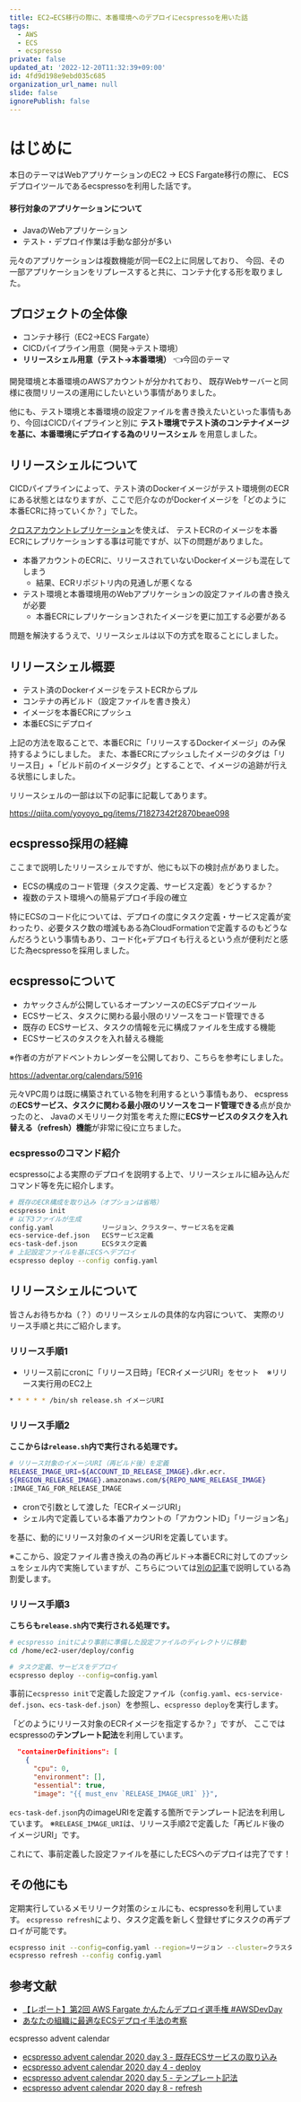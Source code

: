 ```yaml
---
title: EC2→ECS移行の際に、本番環境へのデプロイにecspressoを用いた話
tags:
  - AWS
  - ECS
  - ecspresso
private: false
updated_at: '2022-12-20T11:32:39+09:00'
id: 4fd9d198e9ebd035c685
organization_url_name: null
slide: false
ignorePublish: false
---
```

# はじめに

本日のテーマはWebアプリケーションのEC2 → ECS Fargate移行の際に、
ECSデプロイツールであるecspressoを利用した話です。


#### 移行対象のアプリケーションについて

- JavaのWebアプリケーション
- テスト・デプロイ作業は手動な部分が多い

元々のアプリケーションは複数機能が同一EC2上に同居しており、
今回、その一部アプリケーションをリプレースすると共に、コンテナ化する形を取りました。


## プロジェクトの全体像

- コンテナ移行（EC2→ECS Fargate）
- CICDパイプライン用意（開発→テスト環境）
- **リリースシェル用意（テスト→本番環境）**  👈今回のテーマ

開発環境と本番環境のAWSアカウントが分かれており、
既存Webサーバーと同様に夜間リリースの運用にしたいという事情がありました。

他にも、テスト環境と本番環境の設定ファイルを書き換えたいといった事情もあり、今回はCICDパイプラインと別に
**テスト環境でテスト済のコンテナイメージを基に、本番環境にデプロイする為のリリースシェル**
を用意しました。

## リリースシェルについて

CICDパイプラインによって、テスト済のDockerイメージがテスト環境側のECRにある状態とはなりますが、ここで厄介なのがDockerイメージを「どのように本番ECRに持っていくか？」でした。

[クロスアカウントレプリケーション](https://docs.aws.amazon.com/ja_jp/AmazonECR/latest/userguide/replication.html)を使えば、
テストECRのイメージを本番ECRにレプリケーションする事は可能ですが、以下の問題がありました。

- 本番アカウントのECRに、リリースされていないDockerイメージも混在してしまう
  - 結果、ECRリポジトリ内の見通しが悪くなる
- テスト環境と本番環境用のWebアプリケーションの設定ファイルの書き換えが必要
  - 本番ECRにレプリケーションされたイメージを更に加工する必要がある 

問題を解決するうえで、リリースシェルは以下の方式を取ることにしました。

## リリースシェル概要

- テスト済のDockerイメージをテストECRからプル
- コンテナの再ビルド（設定ファイルを書き換え）
- イメージを本番ECRにプッシュ
- 本番ECSにデプロイ

上記の方法を取ることで、本番ECRに「リリースするDockerイメージ」のみ保持するようにしました。
また、本番ECRにプッシュしたイメージのタグは「リリース日」+「ビルド前のイメージタグ」とすることで、イメージの追跡が行える状態にしました。

リリースシェルの一部は以下の記事に記載してあります。

https://qiita.com/yoyoyo_pg/items/71827342f2870beae098

## ecspresso採用の経緯

ここまで説明したリリースシェルですが、他にも以下の検討点がありました。

- ECSの構成のコード管理（タスク定義、サービス定義）をどうするか？
- 複数のテスト環境への簡易デプロイ手段の確立

特にECSのコード化については、デプロイの度にタスク定義・サービス定義が変わったり、必要タスク数の増減もある為CloudFormationで定義するのもどうなんだろうという事情もあり、コード化+デプロイも行えるという点が便利だと感じた為ecspressoを採用しました。

## ecspressoについて

- カヤックさんが公開しているオープンソースのECSデプロイツール
- ECSサービス、タスクに関わる最小限のリソースをコード管理できる
- 既存の ECSサービス、タスクの情報を元に構成ファイルを生成する機能
- ECSサービスのタスクを入れ替える機能

※作者の方がアドベントカレンダーを公開しており、こちらを参考にしました。

https://adventar.org/calendars/5916

元々VPC周りは既に構築されている物を利用するという事情もあり、
ecspressの**ECSサービス、タスクに関わる最小限のリソースをコード管理できる**点が良かったのと、
Javaのメモリリーク対策を考えた際に**ECSサービスのタスクを入れ替える（refresh）機能**が非常に役に立ちました。

### ecspressoのコマンド紹介

ecspressoによる実際のデプロイを説明する上で、リリースシェルに組み込んだコマンド等を先に紹介します。

```sh
# 既存のECR構成を取り込み（オプションは省略）
ecspresso init
# 以下3ファイルが生成
config.yaml            リージョン、クラスター、サービス名を定義
ecs-service-def.json   ECSサービス定義
ecs-task-def.json      ECSタスク定義
# 上記設定ファイルを基にECSへデプロイ
ecspresso deploy --config config.yaml
```

## リリースシェルについて

皆さんお待ちかね（？）のリリースシェルの具体的な内容について、
実際のリリース手順と共にご紹介します。

### リリース手順1

- リリース前にcronに「リリース日時」「ECRイメージURI」をセット　※リリース実行用のEC2上
```sh
* * * * * /bin/sh release.sh イメージURI
```

### リリース手順2

**ここからは`release.sh`内で実行される処理です。**


```sh
# リリース対象のイメージURI（再ビルド後）を定義
RELEASE_IMAGE_URI=${ACCOUNT_ID_RELEASE_IMAGE}.dkr.ecr.
${REGION_RELEASE_IMAGE}.amazonaws.com/${REPO_NAME_RELEASE_IMAGE}
:IMAGE_TAG_FOR_RELEASE_IMAGE
```

- cronで引数として渡した「ECRイメージURI」
- シェル内で定義している本番アカウントの「アカウントID」「リージョン名」

を基に、動的にリリース対象のイメージURIを定義しています。

※ここから、設定ファイル書き換えの為の再ビルド→本番ECRに対してのプッシュをシェル内で実施していますが、こちらについては[別の記事](https://qiita.com/yoyoyo_pg/items/71827342f2870beae098)で説明している為割愛します。

### リリース手順3

**こちらも`release.sh`内で実行される処理です。**

```sh
# ecspresso initにより事前に準備した設定ファイルのディレクトリに移動
cd /home/ec2-user/deploy/config

# タスク定義、サービスをデプロイ
ecspresso deploy --config=config.yaml
```

事前に`ecspresso init`で定義した設定ファイル（`config.yaml`、`ecs-service-def.json`、`ecs-task-def.json`）を参照し、`ecspresso deploy`を実行します。

「どのようにリリース対象のECRイメージを指定するか？」ですが、
ここではecspressoの**テンプレート記法**を利用しています。

```ecs-task-def.json
  "containerDefinitions": [
    {
      "cpu": 0,
      "environment": [],
      "essential": true,
      "image": "{{ must_env `RELEASE_IMAGE_URI` }}",
```

`ecs-task-def.json`内のimageURIを定義する箇所でテンプレート記法を利用しています。
※`RELEASE_IMAGE_URI`は、リリース手順2で定義した「再ビルド後のイメージURI」です。

これにて、事前定義した設定ファイルを基にしたECSへのデプロイは完了です！

## その他にも

定期実行しているメモリリーク対策のシェルにも、ecspressoを利用しています。
`ecspresso refresh`により、タスク定義を新しく登録せずにタスクの再デプロイが可能です。

```refresh.sh
ecspresso init --config=config.yaml --region=リージョン --cluster=クラスター名 --service=サービス名
ecspresso refresh --config config.yaml
```

## 参考文献

- [【レポート】第2回 AWS Fargate かんたんデプロイ選手権 #AWSDevDay](<https://dev.classmethod.jp/articles/awsdevday2020-deploy-fargate-easily/>)
- [あなたの組織に最適なECSデプロイ手法の考察](<https://dev.classmethod.jp/articles/ecs-deploy-all/>)

ecspresso advent calendar
- [ecspresso advent calendar 2020 day 3 - 既存ECSサービスの取り込み](https://zenn.dev/fujiwara/articles/f2314651691adcae5215)
- [ecspresso advent calendar 2020 day 4 - deploy](https://zenn.dev/fujiwara/articles/b5cb8bc64c83a6c8ca12)
- [ecspresso advent calendar 2020 day 5 - テンプレート記法](https://zenn.dev/fujiwara/articles/ecspresso-20201205)
- [ecspresso advent calendar 2020 day 8 - refresh](https://zenn.dev/fujiwara/articles/ecspresso-20201208)

